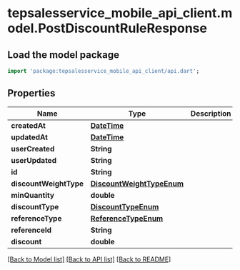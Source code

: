 # tepsalesservice_mobile_api_client.model.PostDiscountRuleResponse

## Load the model package
```dart
import 'package:tepsalesservice_mobile_api_client/api.dart';
```

## Properties
Name | Type | Description | Notes
------------ | ------------- | ------------- | -------------
**createdAt** | [**DateTime**](DateTime.md) |  | [optional] 
**updatedAt** | [**DateTime**](DateTime.md) |  | [optional] 
**userCreated** | **String** |  | [optional] 
**userUpdated** | **String** |  | [optional] 
**id** | **String** |  | [optional] 
**discountWeightType** | [**DiscountWeightTypeEnum**](DiscountWeightTypeEnum.md) |  | [optional] 
**minQuantity** | **double** |  | [optional] 
**discountType** | [**DiscountTypeEnum**](DiscountTypeEnum.md) |  | [optional] 
**referenceType** | [**ReferenceTypeEnum**](ReferenceTypeEnum.md) |  | [optional] 
**referenceId** | **String** |  | [optional] 
**discount** | **double** |  | [optional] 

[[Back to Model list]](../README.md#documentation-for-models) [[Back to API list]](../README.md#documentation-for-api-endpoints) [[Back to README]](../README.md)


